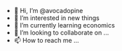 - 👋 Hi, I’m @avocadopine
- 👀 I’m interested in new things
- 🌱 I’m currently learning economics
- 💞️ I’m looking to collaborate on ...
- 📫 How to reach me ...

<!---
avocadopine/avocadopine is a ✨ special ✨ repository because its `README.md` (this file) appears on your GitHub profile.
You can click the Preview link to take a look at your changes.
--->
